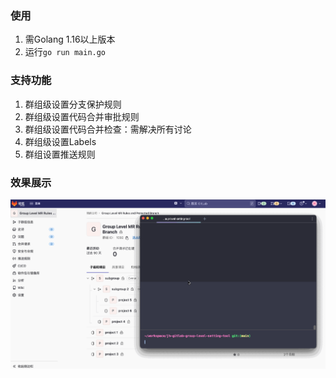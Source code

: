 ### 使用
1. 需Golang 1.16以上版本
2. 运行`go run main.go`

### 支持功能
1. 群组级设置分支保护规则
2. 群组级设置代码合并审批规则
3. 群组级设置代码合并检查：需解决所有讨论
4. 群组级设置Labels
5. 群组设置推送规则

### 效果展示
![](/Images/img1.gif)

